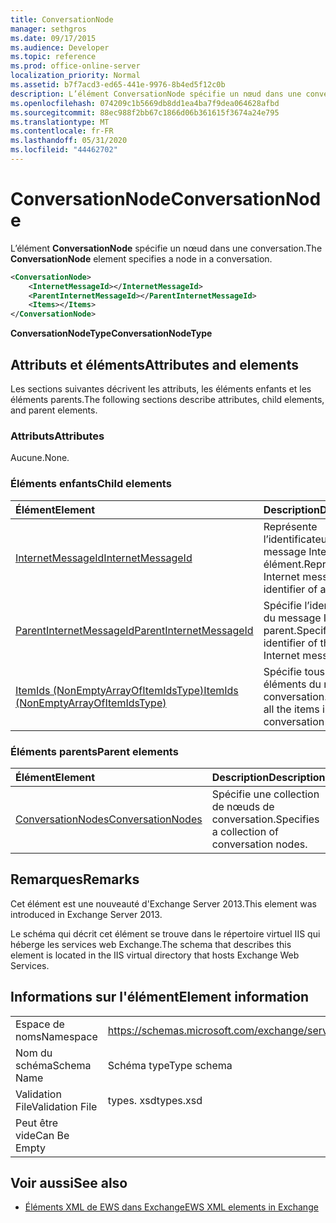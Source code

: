```yaml
---
title: ConversationNode
manager: sethgros
ms.date: 09/17/2015
ms.audience: Developer
ms.topic: reference
ms.prod: office-online-server
localization_priority: Normal
ms.assetid: b7f7acd3-ed65-441e-9976-8b4ed5f12c0b
description: L’élément ConversationNode spécifie un nœud dans une conversation.
ms.openlocfilehash: 074209c1b5669db8dd1ea4ba7f9dea064628afbd
ms.sourcegitcommit: 88ec988f2bb67c1866d06b361615f3674a24e795
ms.translationtype: MT
ms.contentlocale: fr-FR
ms.lasthandoff: 05/31/2020
ms.locfileid: "44462702"
---
```

# <a name="conversationnode"></a><span data-ttu-id="99e00-103">ConversationNode</span><span class="sxs-lookup"><span data-stu-id="99e00-103">ConversationNode</span></span>

<span data-ttu-id="99e00-104">L’élément **ConversationNode** spécifie un nœud dans une conversation.</span><span class="sxs-lookup"><span data-stu-id="99e00-104">The **ConversationNode** element specifies a node in a conversation.</span></span> 
  
```XML
<ConversationNode>
    <InternetMessageId></InternetMessageId>
    <ParentInternetMessageId></ParentInternetMessageId>
    <Items></Items>
</ConversationNode>
```

 <span data-ttu-id="99e00-105">**ConversationNodeType**</span><span class="sxs-lookup"><span data-stu-id="99e00-105">**ConversationNodeType**</span></span>
## <a name="attributes-and-elements"></a><span data-ttu-id="99e00-106">Attributs et éléments</span><span class="sxs-lookup"><span data-stu-id="99e00-106">Attributes and elements</span></span>

<span data-ttu-id="99e00-107">Les sections suivantes décrivent les attributs, les éléments enfants et les éléments parents.</span><span class="sxs-lookup"><span data-stu-id="99e00-107">The following sections describe attributes, child elements, and parent elements.</span></span>
  
### <a name="attributes"></a><span data-ttu-id="99e00-108">Attributs</span><span class="sxs-lookup"><span data-stu-id="99e00-108">Attributes</span></span>

<span data-ttu-id="99e00-109">Aucune.</span><span class="sxs-lookup"><span data-stu-id="99e00-109">None.</span></span>
  
### <a name="child-elements"></a><span data-ttu-id="99e00-110">Éléments enfants</span><span class="sxs-lookup"><span data-stu-id="99e00-110">Child elements</span></span>

|<span data-ttu-id="99e00-111">**Élément**</span><span class="sxs-lookup"><span data-stu-id="99e00-111">**Element**</span></span>|<span data-ttu-id="99e00-112">**Description**</span><span class="sxs-lookup"><span data-stu-id="99e00-112">**Description**</span></span>|
|:-----|:-----|
|[<span data-ttu-id="99e00-113">InternetMessageId</span><span class="sxs-lookup"><span data-stu-id="99e00-113">InternetMessageId</span></span>](internetmessageid.md) <br/> |<span data-ttu-id="99e00-114">Représente l’identificateur de message Internet d’un élément.</span><span class="sxs-lookup"><span data-stu-id="99e00-114">Represents the Internet message identifier of an item.</span></span>  <br/> |
|[<span data-ttu-id="99e00-115">ParentInternetMessageId</span><span class="sxs-lookup"><span data-stu-id="99e00-115">ParentInternetMessageId</span></span>](parentinternetmessageid.md) <br/> |<span data-ttu-id="99e00-116">Spécifie l’identificateur du message Internet parent.</span><span class="sxs-lookup"><span data-stu-id="99e00-116">Specifies the identifier of the parent Internet message.</span></span>  <br/> |
|[<span data-ttu-id="99e00-117">ItemIds (NonEmptyArrayOfItemIdsType)</span><span class="sxs-lookup"><span data-stu-id="99e00-117">ItemIds (NonEmptyArrayOfItemIdsType)</span></span>](itemids-nonemptyarrayofitemidstype.md) <br/> |<span data-ttu-id="99e00-118">Spécifie tous les éléments du nœud conversation.</span><span class="sxs-lookup"><span data-stu-id="99e00-118">Specifies all the items in the conversation node.</span></span>  <br/> |
   
### <a name="parent-elements"></a><span data-ttu-id="99e00-119">Éléments parents</span><span class="sxs-lookup"><span data-stu-id="99e00-119">Parent elements</span></span>

|<span data-ttu-id="99e00-120">**Élément**</span><span class="sxs-lookup"><span data-stu-id="99e00-120">**Element**</span></span>|<span data-ttu-id="99e00-121">**Description**</span><span class="sxs-lookup"><span data-stu-id="99e00-121">**Description**</span></span>|
|:-----|:-----|
|[<span data-ttu-id="99e00-122">ConversationNodes</span><span class="sxs-lookup"><span data-stu-id="99e00-122">ConversationNodes</span></span>](conversationnodes.md) <br/> |<span data-ttu-id="99e00-123">Spécifie une collection de nœuds de conversation.</span><span class="sxs-lookup"><span data-stu-id="99e00-123">Specifies a collection of conversation nodes.</span></span>  <br/> |
   
## <a name="remarks"></a><span data-ttu-id="99e00-124">Remarques</span><span class="sxs-lookup"><span data-stu-id="99e00-124">Remarks</span></span>

<span data-ttu-id="99e00-125">Cet élément est une nouveauté d'Exchange Server 2013.</span><span class="sxs-lookup"><span data-stu-id="99e00-125">This element was introduced in Exchange Server 2013.</span></span>
  
<span data-ttu-id="99e00-126">Le schéma qui décrit cet élément se trouve dans le répertoire virtuel IIS qui héberge les services web Exchange.</span><span class="sxs-lookup"><span data-stu-id="99e00-126">The schema that describes this element is located in the IIS virtual directory that hosts Exchange Web Services.</span></span>
  
## <a name="element-information"></a><span data-ttu-id="99e00-127">Informations sur l'élément</span><span class="sxs-lookup"><span data-stu-id="99e00-127">Element information</span></span>

|||
|:-----|:-----|
|<span data-ttu-id="99e00-128">Espace de noms</span><span class="sxs-lookup"><span data-stu-id="99e00-128">Namespace</span></span>  <br/> |https://schemas.microsoft.com/exchange/services/2006/types  <br/> |
|<span data-ttu-id="99e00-129">Nom du schéma</span><span class="sxs-lookup"><span data-stu-id="99e00-129">Schema Name</span></span>  <br/> |<span data-ttu-id="99e00-130">Schéma type</span><span class="sxs-lookup"><span data-stu-id="99e00-130">Type schema</span></span>  <br/> |
|<span data-ttu-id="99e00-131">Validation File</span><span class="sxs-lookup"><span data-stu-id="99e00-131">Validation File</span></span>  <br/> |<span data-ttu-id="99e00-132">types. xsd</span><span class="sxs-lookup"><span data-stu-id="99e00-132">types.xsd</span></span>  <br/> |
|<span data-ttu-id="99e00-133">Peut être vide</span><span class="sxs-lookup"><span data-stu-id="99e00-133">Can Be Empty</span></span>  <br/> ||
   
## <a name="see-also"></a><span data-ttu-id="99e00-134">Voir aussi</span><span class="sxs-lookup"><span data-stu-id="99e00-134">See also</span></span>



- [<span data-ttu-id="99e00-135">Éléments XML de EWS dans Exchange</span><span class="sxs-lookup"><span data-stu-id="99e00-135">EWS XML elements in Exchange</span></span>](ews-xml-elements-in-exchange.md)

